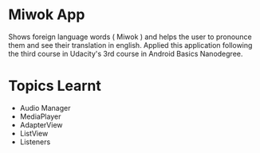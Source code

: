 Miwok App
===================================
Shows foreign language words ( Miwok ) and helps the user to pronounce them and see their translation in english.
Applied this application following the third course in Udacity's 3rd course in Android Basics Nanodegree.


Topics Learnt
===================================

- Audio Manager
- MediaPlayer
- AdapterView
- ListView
- Listeners
